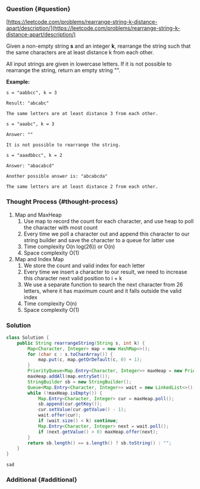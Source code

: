 ### Question {#question}

[https://leetcode.com/problems/rearrange-string-k-distance-apart/description/](https://leetcode.com/problems/rearrange-string-k-distance-apart/description/)

Given a non-empty string **s** and an integer **k**, rearrange the string such that the same characters are at least distance k from each other.

All input strings are given in lowercase letters. If it is not possible to rearrange the string, return an empty string "".

**Example:**

```
s = "aabbcc", k = 3

Result: "abcabc"

The same letters are at least distance 3 from each other.
```

```
s = "aaabc", k = 3 

Answer: ""

It is not possible to rearrange the string.
```

```
s = "aaadbbcc", k = 2

Answer: "abacabcd"

Another possible answer is: "abcabcda"

The same letters are at least distance 2 from each other.
```

### Thought Process {#thought-process}

1. Map and MaxHeap
   1. Use map to record the count for each character, and use heap to poll the character with most count
   2. Every time we poll a character out and append this character to our string builder and save the character to a queue for latter use
   3. Time complexity O\(n log\(26\)\) or O\(n\)
   4. Space complexity O\(1\)
2. Map and Index Map
   1. We store the count and valid index for each letter
   2. Every time we insert a character to our result, we need to increase this character next valid position to i + k
   3. We use a separate function to search the next character from 26 letters, where it has maximum count and it falls outside the valid index
   4. Time complexity O\(n\)
   5. Space complexity O\(1\)

### Solution

```java
class Solution {
    public String rearrangeString(String s, int k) {
        Map<Character, Integer> map = new HashMap<>();
        for (char c : s.toCharArray()) {
            map.put(c, map.getOrDefault(c, 0) + 1);
        }
        PriorityQueue<Map.Entry<Character, Integer>> maxHeap = new PriorityQueue<>((a, b) -> b.getValue() - a.getValue());
        maxHeap.addAll(map.entrySet());
        StringBuilder sb = new StringBuilder();
        Queue<Map.Entry<Character, Integer>> wait = new LinkedList<>();
        while (!maxHeap.isEmpty()) {
            Map.Entry<Character, Integer> cur = maxHeap.poll();
            sb.append(cur.getKey());
            cur.setValue(cur.getValue() - 1);
            wait.offer(cur);
            if (wait.size() < k) continue;
            Map.Entry<Character, Integer> next = wait.poll();
            if (next.getValue() > 0) maxHeap.offer(next);
        }
        return sb.length() == s.length() ? sb.toString() : "";
    }
}
```

```
sad
```

### Additional {#additional}



